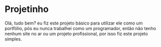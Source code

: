 # Projetinho
Olá, tudo bem? eu fiz este projeto básico para utilizar ele como um portfólio, pós eu nunca trabalhei como um programador, então não tenho nenhum site no ar ou um projeto profissional, por isso fiz este projeto simples.
